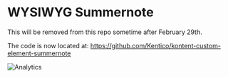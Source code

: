 # WYSIWYG Summernote

This will be removed from this repo sometime after February 29th.

The code is now located at: <https://github.com/Kentico/kontent-custom-element-summernote>

![Analytics](https://kentico-ga-beacon.azurewebsites.net/api/UA-69014260-4/Kentico/kontent-custom-element-samples/WYSIWYG-Summernote?pixel)